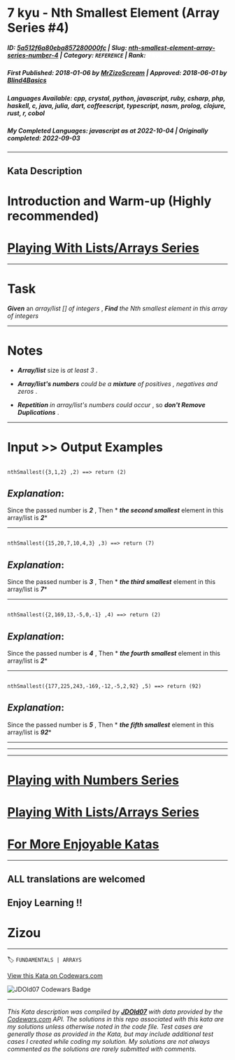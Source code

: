 # 7 kyu - Nth Smallest Element (Array Series  #4) 

##### **ID**: [5a512f6a80eba857280000fc](https://www.codewars.com/kata/5a512f6a80eba857280000fc) | **Slug**: [nth-smallest-element-array-series-number-4](https://www.codewars.com/kata/5a512f6a80eba857280000fc) | **Category**: `REFERENCE` | **Rank**: <span style="color:white">7 kyu</span>

##### **First Published**: 2018-01-06 ***by*** [MrZizoScream](https://www.codewars.com/users/MrZizoScream) | **Approved**: 2018-06-01 ***by*** [Blind4Basics](https://www.codewars.com/users/Blind4Basics)

##### **Languages Available**: cpp, crystal, python, javascript, ruby, csharp, php, haskell, c, java, julia, dart, coffeescript, typescript, nasm, prolog, clojure, rust, r, cobol

##### **My Completed Languages**: javascript ***as at*** 2022-10-04 | **Originally completed**: 2022-09-03

---

## Kata Description


# Introduction and Warm-up (Highly recommended)



# [Playing With Lists/Arrays Series](https://www.codewars.com/collections/playing-with-lists-slash-arrays)

___



# Task



**_Given_** an *array/list [] of integers* , **_Find_**  *the Nth smallest element in this array of integers*

___



# Notes 



* **_Array/list_** size is *at least 3* .



* **_Array/list's numbers_** *could be a **_mixture_** of positives , negatives and zeros* .



* **_Repetition_** *in array/list's numbers could occur* , so **_don't Remove Duplications_** .

___



# Input >> Output Examples



```

nthSmallest({3,1,2} ,2) ==> return (2) 

```



## **_Explanation_**:



Since the passed number is **_2_** , Then * **_the second smallest_** element in this array/list is **_2_***  

___



```

nthSmallest({15,20,7,10,4,3} ,3) ==> return (7) 

```



## **_Explanation_**:



Since the passed number is **_3_** , Then * **_the third smallest_** element in this array/list is **_7_*** 

___

```

nthSmallest({2,169,13,-5,0,-1} ,4) ==> return (2) 

```



## **_Explanation_**:



Since the passed number is **_4_** , Then * **_the fourth smallest_** element in this array/list is **_2_*** 

___



```

nthSmallest({177,225,243,-169,-12,-5,2,92} ,5) ==> return (92) 

```

## **_Explanation_**:



Since the passed number is **_5_** , Then * **_the fifth smallest_** element in this array/list is **_92_*** 

___

___

___



# [Playing with Numbers Series](https://www.codewars.com/collections/playing-with-numbers)



# [Playing With Lists/Arrays Series](https://www.codewars.com/collections/playing-with-lists-slash-arrays)



# [For More Enjoyable Katas](http://www.codewars.com/users/MrZizoScream/authored)

___



## ALL translations are welcomed



## Enjoy Learning !!

# Zizou



---


🏷 `FUNDAMENTALS | ARRAYS`


[View this Kata on Codewars.com](https://www.codewars.com/kata/5a512f6a80eba857280000fc)

![](https://www.codewars.com/users/jdold07/badges/large "JDOld07 Codewars Badge")

---

###### *This Kata description was compiled by [**JDOld07**](https://tpstech.dev) with data provided by the [Codewars.com](https://www.codewars.com) API.  The solutions in this repo associated with this kata are my solutions unless otherwise noted in the code file.  Test cases are generally those as provided in the Kata, but may include additional test cases I created while coding my solution.  My solutions are not always commented as the solutions are rarely submitted with comments.*
